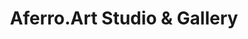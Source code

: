 ---
title: "Aferro.Art Studio & Gallery"
url: /eagles-mere/aferro-art-studio-and-gallery/
shop: art
---